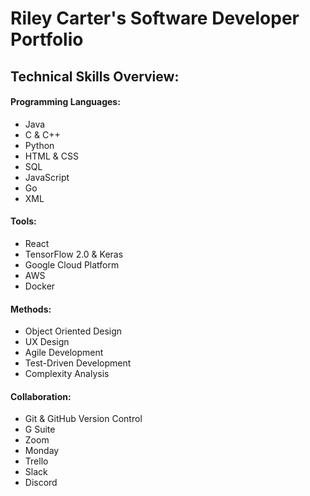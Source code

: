 # Riley Carter's Software Developer Portfolio

## Technical Skills Overview:

#### Programming Languages: 
-	Java
-	C & C++
-	Python
-	HTML & CSS
-	SQL
-	JavaScript
-	Go
-	XML

#### Tools:
-	React
-	TensorFlow 2.0 & Keras
-	Google Cloud Platform
-	AWS
-	Docker

#### Methods:
-	Object Oriented Design
- UX Design
-	Agile Development
- Test-Driven Development
-	Complexity Analysis

#### Collaboration:
-	Git & GitHub Version Control
- G Suite
- Zoom
- Monday
- Trello
- Slack
- Discord
